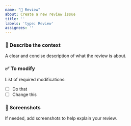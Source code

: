 ```yaml
---
name: "🔬 Review"
about: Create a new review issue
title: ''
labels: 'type: Review'
assignees: ''
---
```


### 💬 Describe the context
A clear and concise description of what the review is about.

### ✅ To modify
List of required modifications:
- [ ] Do that
- [ ] Change this

### 📸 Screenshots
If needed, add screenshots to help explain your review.
